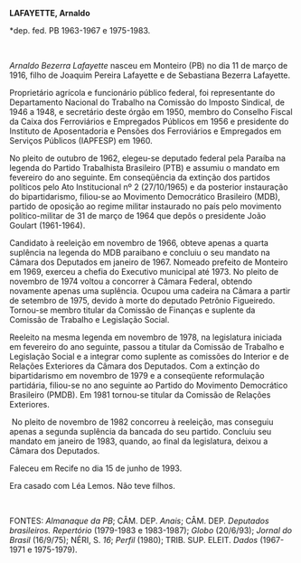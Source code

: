 **LAFAYETTE, Arnaldo**

\*dep. fed. PB 1963-1967 e 1975-1983.

 

*Arnaldo Bezerra Lafayette* nasceu em Monteiro (PB) no dia 11 de março
de 1916, filho de Joaquim Pereira Lafayette e de Sebastiana Bezerra
Lafayette.

Proprietário agrícola e funcionário público federal, foi representante
do Departamento Nacional do Trabalho na Comissão do Imposto Sindical, de
1946 a 1948, e secretário deste órgão em 1950, membro do Conselho Fiscal
da Caixa dos Ferroviários e Empregados Públicos em 1956 e presidente do
Instituto de Aposentadoria e Pensões dos Ferroviários e Empregados em
Serviços Públicos (IAPFESP) em 1960.

No pleito de outubro de 1962, elegeu-se deputado federal pela Paraíba na
legenda do Partido Trabalhista Brasileiro (PTB) e assumiu o mandato em
fevereiro do ano seguinte. Em conseqüência da extinção dos partidos
políticos pelo Ato Institucional nº 2 (27/10/1965) e da posterior
instauração do bipartidarismo, filiou-se ao Movimento Democrático
Brasileiro (MDB), partido de oposição ao regime militar instaurado no
país pelo movimento político-militar de 31 de março de 1964 que depôs o
presidente João Goulart (1961-1964).

Candidato à reeleição em novembro de 1966, obteve apenas a quarta
suplência na legenda do MDB paraibano e concluiu o seu mandato na Câmara
dos Deputados em janeiro de 1967. Nomeado prefeito de Monteiro em 1969,
exerceu a chefia do Executivo municipal até 1973. No pleito de novembro
de 1974 voltou a concorrer à Câmara Federal, obtendo novamente apenas
uma suplência. Ocupou uma cadeira na Câmara a partir de setembro de
1975, devido à morte do deputado Petrônio Figueiredo. Tornou-se membro
titular da Comissão de Finanças e suplente da Comissão de Trabalho e
Legislação Social.

Reeleito na mesma legenda em novembro de 1978, na legislatura iniciada
em fevereiro do ano seguinte, passou a titular da Comissão de Trabalho e
Legislação Social e a integrar como suplente as comissões do Interior e
de Relações Exteriores da Câmara dos Deputados. Com a extinção do
bipartidarismo em novembro de 1979 e a conseqüente reformulação
partidária, filiou-se no ano seguinte ao Partido do Movimento
Democrático Brasileiro (PMDB). Em 1981 tornou-se titular da Comissão de
Relações Exteriores.

 No pleito de novembro de 1982 concorreu à reeleição, mas conseguiu
apenas a segunda suplência da bancada do seu partido. Concluiu seu
mandato em janeiro de 1983, quando, ao final da legislatura, deixou a
Câmara dos Deputados.

Faleceu em Recife no dia 15 de junho de 1993.

Era casado com Léa Lemos. Não teve filhos.

 

FONTES: *Almanaque da PB*; CÂM. DEP. *Anais*; CÂM. DEP. *Deputados
brasileiros. Repertório* (1979-1983 e 1983-1987); *Globo* (20/6/93);
*Jornal do Brasil* (16/9/75); NÉRI, S. *16*; *Perfil* (1980); TRIB. SUP.
ELEIT. *Dados* (1967-1971 e 1975-1979).

 
